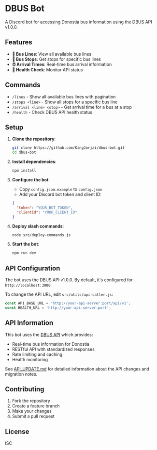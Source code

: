 # DBUS Bot

A Discord bot for accessing Donostia bus information using the DBUS API v1.0.0.

## Features

- **🚌 Bus Lines**: View all available bus lines
- **🚏 Bus Stops**: Get stops for specific bus lines  
- **⏰ Arrival Times**: Real-time bus arrival information
- **💚 Health Check**: Monitor API status

## Commands

- `/lines` - Show all available bus lines with pagination
- `/stops <line>` - Show all stops for a specific bus line
- `/arrival <line> <stop>` - Get arrival time for a bus at a stop
- `/health` - Check DBUS API health status

## Setup

1. **Clone the repository**:
   ```bash
   git clone https://github.com/KingJorjai/dbus-bot.git
   cd dbus-bot
   ```

2. **Install dependencies**:
   ```bash
   npm install
   ```

3. **Configure the bot**:
   - Copy `config.json.example` to `config.json`
   - Add your Discord bot token and client ID:
   ```json
   {
     "token": "YOUR_BOT_TOKEN",
     "clientId": "YOUR_CLIENT_ID"
   }
   ```

4. **Deploy slash commands**:
   ```bash
   node src/deploy-commands.js
   ```

5. **Start the bot**:
   ```bash
   npm run dev
   ```

## API Configuration

The bot uses the DBUS API v1.0.0. By default, it's configured for `http://localhost:3000`. 

To change the API URL, edit `src/utils/api-caller.js`:
```javascript
const API_BASE_URL = 'http://your-api-server:port/api/v1';
const HEALTH_URL = 'http://your-api-server:port';
```

## API Information

This bot uses the [DBUS API](https://github.com/GlutenFreeSoftware/dbus-api) which provides:
- Real-time bus information for Donostia
- RESTful API with standardized responses
- Rate limiting and caching
- Health monitoring

See [API_UPDATE.md](./API_UPDATE.md) for detailed information about the API changes and migration notes.

## Contributing

1. Fork the repository
2. Create a feature branch
3. Make your changes
4. Submit a pull request

## License

ISC